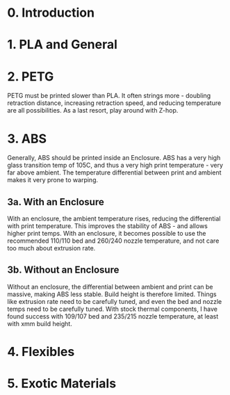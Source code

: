 # 0. Introduction
# 1. PLA and General
# 2. PETG
PETG must be printed slower than PLA.
  It often strings more - doubling retraction distance, increasing retraction speed, and reducing temperature are all possibilities.
  As a last resort, play around with Z-hop.
  
# 3. ABS
Generally, ABS should be printed inside an Enclosure.
  ABS has a very high glass transition temp of 105C, and thus a very high print temperature - very far above ambient.
  The temperature differential between print and ambient makes it very prone to warping.
## 3a. With an Enclosure
With an enclosure, the ambient temperature rises, reducing the differential with print temperature.
  This improves the stability of ABS - and allows higher print temps.
  With an enclosure, it becomes possible to use the recommended 110/110 bed and 260/240 nozzle temperature, and not care too much about extrusion rate.
## 3b. Without an Enclosure
Without an enclosure, the differential between ambient and print can be massive, making ABS less stable. Build height is therefore limited.
  Things like extrusion rate need to be carefully tuned, and even the bed and nozzle temps need to be carefully tuned.
  With stock thermal components, I have found success with 109/107 bed and 235/215 nozzle temperature, at least with xmm build height.
# 4. Flexibles
# 5. Exotic Materials
